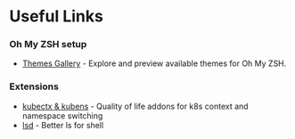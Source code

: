 # Useful Links

### Oh My ZSH setup
- [Themes Gallery](https://github.com/ohmyzsh/ohmyzsh/wiki/themes) - Explore and preview available themes for Oh My ZSH.

### Extensions
- [kubectx & kubens](https://github.com/ahmetb/kubectx) - Quality of life addons for k8s context and namespace switching
- [lsd](https://github.com/lsd-rs/lsd) - Better ls for shell
